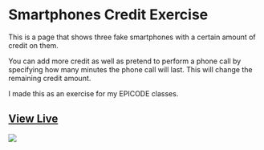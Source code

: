 # Smartphones Credit Exercise

This is a page that shows three fake smartphones with a certain amount of credit on them.

You can add more credit as well as pretend to perform a phone call by specifying how many minutes the phone call will last. This will change the remaining credit amount.

I made this as an exercise for my EPICODE classes.

## [View Live](https://serenamk.github.io/SmartphonesCredit/)

<img src="https://i.ibb.co/GtrrcdJ/smartphones-thumb.png">
